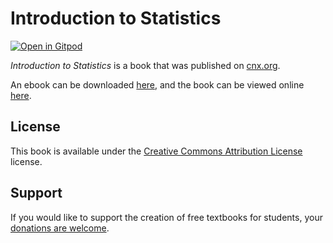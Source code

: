 # Introduction to Statistics

[![Open in Gitpod](https://gitpod.io/button/open-in-gitpod.svg)](https://gitpod.io/from-referrer/)

_Introduction to Statistics_ is a book that was published on [cnx.org](https://cnx.org/).

An ebook can be downloaded [here](https://github.com/cnx-user-books/cnxbook-introduction-to-statistics/releases/latest), and the book can be viewed online [here](https://github.com/cnx-user-books/cnxbook-introduction-to-statistics/releases/latest).

## License
This book is available under the [Creative Commons Attribution License](./LICENSE) license.

## Support
If you would like to support the creation of free textbooks for students, your [donations are welcome](https://riceconnect.rice.edu/donation/support-openstax-banner).
